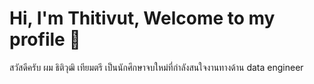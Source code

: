 # Hi, I'm Thitivut, Welcome to my profile :wave:
สวัสดีครับ ผม ธิติวุฒิ เทียมตรี เป็นนักศึกษาจบใหม่ที่กำลังสนใจงานทางด้าน data engineer 

<!--
**Thitivutt/Thitivutt** is a ✨ _special_ ✨ repository because its `README.md` (this file) appears on your GitHub profile.

Here are some ideas to get you started:

- 🔭 I’m currently working on ...
- 🌱 I’m currently learning ...
- 👯 I’m looking to collaborate on ...
- 🤔 I’m looking for help with ...
- 💬 Ask me about ...
- 📫 How to reach me: ...
- 😄 Pronouns: ...
- ⚡ Fun fact: ...
-->
